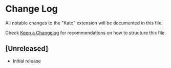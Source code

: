 # Change Log

All notable changes to the "Kato" extension will be documented in this file.

Check [Keep a Changelog](http://keepachangelog.com/) for recommendations on how to structure this file.

## [Unreleased]

- Initial release
